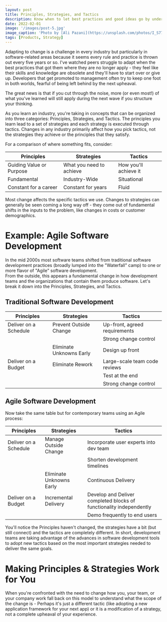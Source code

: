 ```yaml
---
layout: post
title: Principles, Strategies, and Tactics
description: Know when to let best practices and good ideas go by understanding the difference between principles, strategies, and tactics.
date: 2022-02-01
image: '/images/post-5.jpg'
image_caption: 'Photo by [Ali Pazani](https://unsplash.com/photos/I_S774RnI3g) on [Unsplash](https://unsplash.com/)'
tags: [Products, Strategy]
---
```


Adapting to change is a challenge in every industry but particularly in software-related areas because
it seems every rule and practice is thrown out every five years or so.  I've watched peers struggle
to adapt when the best practices that got them where they are no longer apply - they feel like their
skills and knowledge are obsolete and they'll have to start over or give up.  Developers that get promoted to
management often try to keep one foot in both worlds, fearful of being left behind by the next upheaval.

The great news is that if you cut through the noise, more (or even most!) of what you've learned will
still apply during the next wave if you structure your thinking.

As you learn an industry, you're taking in concepts that can be organized into three categories: Principles,
Strategies, and Tactics.  The principles you learn lead to a set of strategies and each strategy is executed
through tactics.  Changes in any industry primarily affect how you pick tactics, not the strategies they
achieve or the principles that they satisfy.

For a comparison of where something fits, consider:

| Principles | Strategies | Tactics |
| ---------- | ---------- | ------- |
| Guiding Value or Purpose | What you need to achieve | How you'll achieve it |
| Fundamental | Industry-Wide | Situational |
| Constant for a career | Constant for years | Fluid |

Most change affects the specific tactics we use.  Changes to strategies can generally be seen coming
a long way off - they come out of fundamental shifts in the inputs to the problem, like changes in
costs or customer demographics.

# Example: Agile Software Development

In the mid 2000s most software teams shifted from traditional software development practices 
(broadly lumped into the "Waterfall" camp) to one or more flavor of "Agile" software development.  
From the outside, this appears a fundamental change in how development teams and the organizations
that contain them produce software.  Let's break it down into the Principles, Strategies, and Tactics.

## Traditional Software Development

| Principles | Strategies | Tactics |
| ---------- | ---------- | ------- |
| Deliver on a Schedule | Prevent Outside Change | Up-front, agreed requirements |
|  |  | Strong change control |
|  | Eliminate Unknowns Early | Design up front |
| Deliver on a Budget | Eliminate Rework | Large-scale team code reviews |
|  |  | Test at the end |
|  |  | Strong change control |

## Agile Software Development

Now take the same table but for contemporary teams using an Agile process:

| Principles | Strategies | Tactics |
| ---------- | ---------- | ------- |
| Deliver on a Schedule | Manage Outside Change | Incorporate user experts into dev team |
|  |  | Shorten development timelines |
|  | Eliminate Unknowns Early | Continuous Delivery |
| Deliver on a Budget | Incremental Delivery | Develop and Deliver completed blocks of functionality independently |
|  |  | Demo frequently to end users  |

You'll notice the Principles haven't changed, the strategies have a bit (but still
connect) and the tactics are completely different.  In short, development teams are taking
advantage of the advances in software development tools to adopt new tactics based on the
most important strategies needed to deliver the same goals.

# Making Principles & Strategies Work for You

When you're confronted with the need to change how you, your team, or your company work
fall back on this model to understand what the scope of the change is - Perhaps it's just
a different tactic (like adopting a new application framework for your next app) or
it is a modification of a strategy, not a complete upheaval of your experience.

